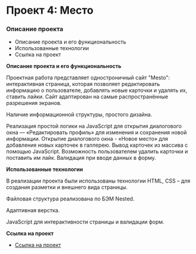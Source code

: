 # Проект 4: Место

### Описание проекта
* Описание проекта и его функциональность
* Использованные технологии
* Ссылка на проект

**Описание проекта и его функциональность**

Проектная работа представляет одностроничный сайт "Mesto": интерактивная страница, которая позволяет редактировать информацию о пользователе, добавлять новые карточки и удалять их, ставить лайки. Сайт адаптирован на самые распространённые разрешения экранов.

Наличие информационной структуры, простого дизайна.

Реализация простой логики на JavaScript для открытия диалогового окна — «Редактировать профиль» для изменения и сохранения новой информации. Открытие диалогового окна - «Новое место» для добавления новых карточек в галлерею.
Вывод карточек из массива с помощью JavaScript.
Возможность пользователем удалить карточки и поставить им лайк.
Валидация при вводе данных в форму.

**Использованные технологии**

В реализации проекта были использованы технологии HTML, CSS – для создания разметки и внешнего вида страницы.

Файловая структура реализована по БЭМ Nested.

Адаптивная верстка.

JavaScript для интерактивности страницы и валидации форм.


**Ссылка на проект**

* [Ссылка на проект](https://nataliabaeva20.github.io/mesto/index.html)
